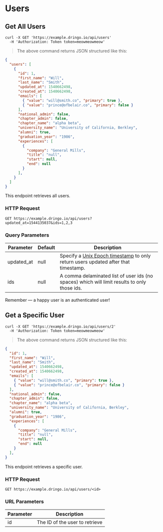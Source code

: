 # Users

## Get All Users

```shell
curl -X GET 'https://example.dringo.io/api/users'
  -H 'Authorization: Token token=meowmeowmeow'
```

> The above command returns JSON structured like this:

```json
{
  "users": [
    {
      "id": 1,
      "first_name": "Will",
      "last_name": "Smith",
      "updated_at": 1540662498,
      "created_at": 1540662498,
      "emails": [
        { "value": "will@smith.co", "primary": true },
        { "value": "prince@ofbelair.co", "primary": false }
      ],
      "national_admin": false,
      "chapter_admin": false,
      "chapter_name": "alpha beta",
      "university_name": "University of California, Berkley",
      "alumni": true,
      "graduation_year": "1986",
      "experiences": [
        {
          "company": "General Mills",
          "title": "null",
          "start": null,
          "end": null
        }
      ],
    }
  ]
}
```

This endpoint retrieves all users.

### HTTP Request

`GET https://example.dringo.io/api/users?updated_at=1544135037&ids=1,2,3`

### Query Parameters

Parameter | Default | Description
--------- | ------- | -----------
updated_at | null | Specify a [Unix Epoch timestamp](https://en.wikipedia.org/wiki/Unix_time) to only return users updated after that timestamp.
ids | null | A comma delaminated list of user ids (no spaces) which will limit results to only those ids.

<aside class="success">
Remember — a happy user is an authenticated user!
</aside>

## Get a Specific User

```shell
curl -X GET 'https://example.dringo.io/api/users/2'
  -H 'Authorization: Token token=meowmeowmeow'
```

> The above command returns JSON structured like this:

```json
{
  "id": 1,
  "first_name": "Will",
  "last_name": "Smith",
  "updated_at": 1540662498,
  "created_at": 1540662498,
  "emails": [
    { "value": "will@smith.co", "primary": true },
    { "value": "prince@ofbelair.co", "primary": false }
  ],
  "national_admin": false,
  "chapter_admin": false,
  "chapter_name": "alpha beta",
  "university_name": "University of California, Berkley",
  "alumni": true,
  "graduation_year": "1986",
  "experiences": [
    {
      "company": "General Mills",
      "title": "null",
      "start": null,
      "end": null
    }
  ],
}
```

This endpoint retrieves a specific user.

### HTTP Request

`GET https://example.dringo.io/api/users/<id>`

### URL Parameters

Parameter | Description
--------- | -----------
id | The ID of the user to retrieve
